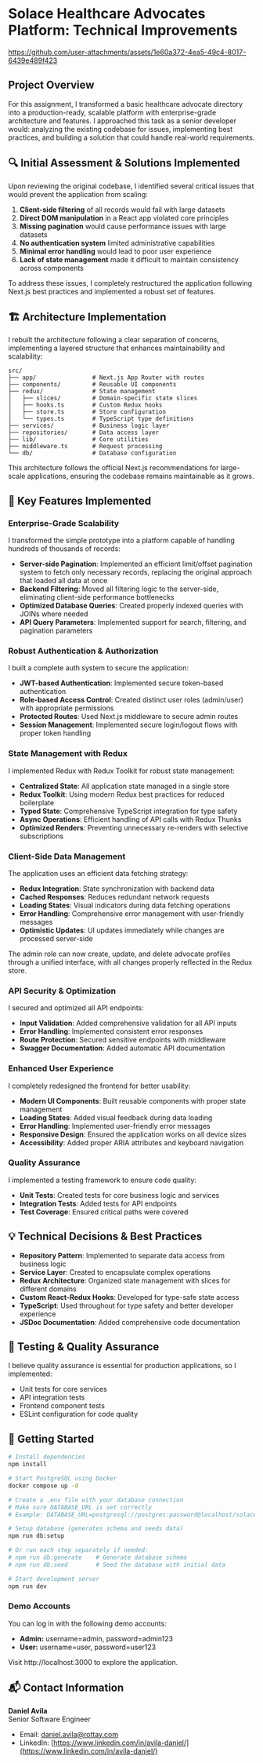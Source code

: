 # Solace Healthcare Advocates Platform: Technical Improvements



https://github.com/user-attachments/assets/1e60a372-4ea5-49c4-8017-6439e489f423



## Project Overview

For this assignment, I transformed a basic healthcare advocate directory into a production-ready, scalable platform with enterprise-grade architecture and features. I approached this task as a senior developer would: analyzing the existing codebase for issues, implementing best practices, and building a solution that could handle real-world requirements.

## 🔍 Initial Assessment & Solutions Implemented

Upon reviewing the original codebase, I identified several critical issues that would prevent the application from scaling:

1. **Client-side filtering** of all records would fail with large datasets
2. **Direct DOM manipulation** in a React app violated core principles
3. **Missing pagination** would cause performance issues with large datasets
4. **No authentication system** limited administrative capabilities
5. **Minimal error handling** would lead to poor user experience
6. **Lack of state management** made it difficult to maintain consistency across components

To address these issues, I completely restructured the application following Next.js best practices and implemented a robust set of features.

## 🏗️ Architecture Implementation

I rebuilt the architecture following a clear separation of concerns, implementing a layered structure that enhances maintainability and scalability:

```
src/
├── app/                # Next.js App Router with routes
├── components/         # Reusable UI components
├── redux/              # State management
│   ├── slices/         # Domain-specific state slices
│   ├── hooks.ts        # Custom Redux hooks
│   ├── store.ts        # Store configuration
│   └── types.ts        # TypeScript type definitions
├── services/           # Business logic layer
├── repositories/       # Data access layer
├── lib/                # Core utilities
├── middleware.ts       # Request processing
└── db/                 # Database configuration
```

This architecture follows the official Next.js recommendations for large-scale applications, ensuring the codebase remains maintainable as it grows.

## 🚀 Key Features Implemented

### Enterprise-Grade Scalability

I transformed the simple prototype into a platform capable of handling hundreds of thousands of records:

- **Server-side Pagination**: Implemented an efficient limit/offset pagination system to fetch only necessary records, replacing the original approach that loaded all data at once
- **Backend Filtering**: Moved all filtering logic to the server-side, eliminating client-side performance bottlenecks
- **Optimized Database Queries**: Created properly indexed queries with JOINs where needed
- **API Query Parameters**: Implemented support for search, filtering, and pagination parameters

### Robust Authentication & Authorization

I built a complete auth system to secure the application:

- **JWT-based Authentication**: Implemented secure token-based authentication
- **Role-based Access Control**: Created distinct user roles (admin/user) with appropriate permissions
- **Protected Routes**: Used Next.js middleware to secure admin routes
- **Session Management**: Implemented secure login/logout flows with proper token handling

### State Management with Redux

I implemented Redux with Redux Toolkit for robust state management:

- **Centralized State**: All application state managed in a single store
- **Redux Toolkit**: Using modern Redux best practices for reduced boilerplate
- **Typed State**: Comprehensive TypeScript integration for type safety
- **Async Operations**: Efficient handling of API calls with Redux Thunks
- **Optimized Renders**: Preventing unnecessary re-renders with selective subscriptions

### Client-Side Data Management

The application uses an efficient data fetching strategy:

- **Redux Integration**: State synchronization with backend data
- **Cached Responses**: Reduces redundant network requests
- **Loading States**: Visual indicators during data fetching operations
- **Error Handling**: Comprehensive error management with user-friendly messages
- **Optimistic Updates**: UI updates immediately while changes are processed server-side

The admin role can now create, update, and delete advocate profiles through a unified interface, with all changes properly reflected in the Redux store.

### API Security & Optimization

I secured and optimized all API endpoints:

- **Input Validation**: Added comprehensive validation for all API inputs
- **Error Handling**: Implemented consistent error responses
- **Route Protection**: Secured sensitive endpoints with middleware
- **Swagger Documentation**: Added automatic API documentation

### Enhanced User Experience

I completely redesigned the frontend for better usability:

- **Modern UI Components**: Built reusable components with proper state management
- **Loading States**: Added visual feedback during data loading
- **Error Handling**: Implemented user-friendly error messages
- **Responsive Design**: Ensured the application works on all device sizes
- **Accessibility**: Added proper ARIA attributes and keyboard navigation

### Quality Assurance

I implemented a testing framework to ensure code quality:

- **Unit Tests**: Created tests for core business logic and services
- **Integration Tests**: Added tests for API endpoints
- **Test Coverage**: Ensured critical paths were covered

## 💡 Technical Decisions & Best Practices

- **Repository Pattern**: Implemented to separate data access from business logic
- **Service Layer**: Created to encapsulate complex operations
- **Redux Architecture**: Organized state management with slices for different domains
- **Custom React-Redux Hooks**: Developed for type-safe state access
- **TypeScript**: Used throughout for type safety and better developer experience
- **JSDoc Documentation**: Added comprehensive code documentation

## 🧪 Testing & Quality Assurance

I believe quality assurance is essential for production applications, so I implemented:

- Unit tests for core services
- API integration tests
- Frontend component tests
- ESLint configuration for code quality

## 🚦 Getting Started

```bash
# Install dependencies
npm install

# Start PostgreSQL using Docker
docker compose up -d

# Create a .env file with your database connection
# Make sure DATABASE_URL is set correctly
# Example: DATABASE_URL=postgresql://postgres:password@localhost/solaceassignment

# Setup database (generates schema and seeds data)
npm run db:setup

# Or run each step separately if needed:
# npm run db:generate    # Generate database schema
# npm run db:seed        # Seed the database with initial data

# Start development server
npm run dev
```

### Demo Accounts

You can log in with the following demo accounts:

- **Admin:** username=admin, password=admin123
- **User:** username=user, password=user123

Visit http://localhost:3000 to explore the application.

## 📬 Contact Information

**Daniel Avila**  
Senior Software Engineer

- Email: daniel.avila@rottay.com
- LinkedIn: [https://www.linkedin.com/in/avila-daniel/](https://www.linkedin.com/in/avila-daniel/)
